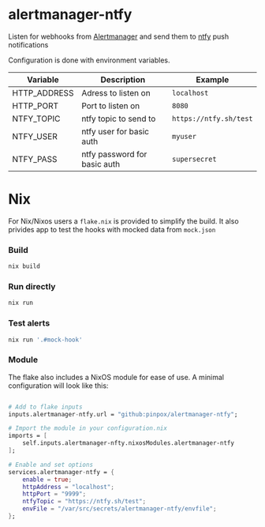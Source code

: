 # alertmanager-ntfy

Listen for webhooks from
[Alertmanager](https://prometheus.io/docs/alerting/latest/alertmanager/) and
send them to [ntfy](https://ntfy.sh/) push notifications


Configuration is done with environment variables.


| Variable     | Description                  | Example                |
|--------------|------------------------------|------------------------|
| HTTP_ADDRESS | Adress to listen on          | `localhost`            |
| HTTP_PORT    | Port to listen on            | `8080`                 |
| NTFY_TOPIC   | ntfy topic to send to        | `https://ntfy.sh/test` |
| NTFY_USER    | ntfy user for basic auth     | `myuser`               |
| NTFY_PASS    | ntfy password for basic auth | `supersecret`          |

# Nix

For Nix/Nixos users a `flake.nix` is provided to simplify the build. It also
privides app to test the hooks with mocked data from `mock.json`

### Build

```sh
nix build
```

### Run directly

```sh
nix run
```

### Test alerts

```sh
nix run '.#mock-hook'
```

### Module

The flake also includes a NixOS module for ease of use. A minimal configuration
will look like this:

```nix

# Add to flake inputs
inputs.alertmanager-ntfy.url = "github:pinpox/alertmanager-ntfy";

# Import the module in your configuration.nix
imports = [
	self.inputs.alertmanager-nfty.nixosModules.alertmanager-ntfy
];

# Enable and set options
services.alertmanager-ntfy = {
	enable = true;
	httpAddress = "localhost";
	httpPort = "9999";
	ntfyTopic = "https://ntfy.sh/test";
	envFile = "/var/src/secrets/alertmanager-ntfy/envfile";
};
```
